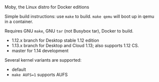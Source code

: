 Moby, the Linux distro for Docker editions

Simple build instructions: use `make` to build. `make qemu` will boot up in qemu in a container.

Requires GNU `make`, GNU `tar` (not Busybox tar), Docker to build.

- 1.12.x branch for Desktop stable 1.12 edition
- 1.13.x branch for Desktop and Cloud 1.13; also supports 1.12 CS.
- master for 1.14 development

Several kernel variants are supported:
- default
- `make AUFS=1` supports AUFS
